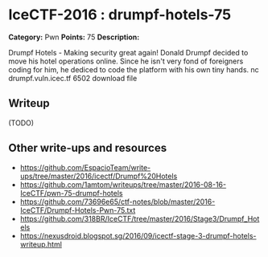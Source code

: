 # IceCTF-2016 : drumpf-hotels-75

**Category:** Pwn
**Points:** 75
**Description:**

Drumpf Hotels - Making security great again! Donald Drumpf decided to move his hotel operations online. Since he isn't very fond of foreigners coding for him, he dediced to code the platform with his own tiny hands. nc drumpf.vuln.icec.tf 6502 download file

## Writeup

(TODO)

## Other write-ups and resources

* https://github.com/EspacioTeam/write-ups/tree/master/2016/icectf/Drumpf%20Hotels
* https://github.com/1amtom/writeups/tree/master/2016-08-16-IceCTF/pwn-75-drumpf-hotels
* https://github.com/73696e65/ctf-notes/blob/master/2016-IceCTF/Drumpf-Hotels-Pwn-75.txt
* https://github.com/318BR/IceCTF/tree/master/2016/Stage3/Drumpf_Hotels
* https://nexusdroid.blogspot.sg/2016/09/icectf-stage-3-drumpf-hotels-writeup.html
